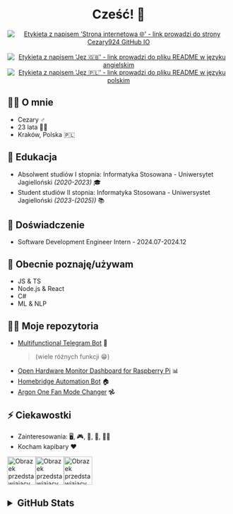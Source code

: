 <div align="center">
  <h1>Cześć! 👋</h1>
  <a href="https://cezary924.github.io/" target="__blank"><img alt="Etykieta z napisem 'Strona internetowa 🌐' - link prowadzi do strony Cezary924 GitHub IO" src="https://img.shields.io/badge/Strona_internetowa-🌐-2B3137?style=for-the-badge"></a><br/><br/>
  <a href="https://github.com/Cezary924/Cezary924/blob/master/README.md" target="__blank"><img alt="Etykieta z napisem 'Jęz 🇬🇧' - link prowadzi do pliku README w języku angielskim" src="https://img.shields.io/badge/Jęz-🇬🇧-012169?style=for-the-badge"></a>
   <a href="https://github.com/Cezary924/Cezary924/blob/master/README.pl-pl.md" target="__blank"><img alt="Etykieta z napisem 'Jęz 🇵🇱' - link prowadzi do pliku README w języku polskim" src="https://img.shields.io/badge/Jęz-🇵🇱-dc143c?style=for-the-badge"></a>
</div>


## 🙋‍♂️ O mnie
- Cezary ♂️
- 23 lata 🙍🏻
- Kraków, Polska 🇵🇱


## 🏫 Edukacja
- Absolwent studiów I stopnia: Informatyka Stosowana - Uniwersytet Jagielloński _(2020-2023)_ 🎓
- Student studiów II stopnia: Informatyka Stosowana - Uniwersystet Jagielloński _(2023-(2025))_ 📚


## 🏢 Doświadczenie
- Software Development Engineer Intern - 2024.07-2024.12 


## 🔭 Obecnie poznaję/używam
- JS & TS
- Node.js & React
- C#
- ML & NLP


## 🧑‍💻 Moje repozytoria
- [Multifunctional Telegram Bot](https://github.com/Cezary924/Cezary924-Telegram-Bot) 🤖
  > (wiele różnych funkcji 😁)
- [Open Hardware Monitor Dashboard for Raspberry Pi](https://github.com/Cezary924/Open-Hardware-Monitor-Dashboard-for-Raspberry-Pi) 📊
- [Homebridge Automation Bot](https://github.com/Cezary924/Homebridge-Automation-Bot) 🏠
- [Argon One Fan Mode Changer](https://github.com/Cezary924/Argon-One-Fan-Mode-Changer) 𖣘


## ⚡ Ciekawostki
- Zainteresowania: 🖥️, 🎮, 💽, 🎤, 🚵‍♂️
- Kocham kapibary ❤️

<img alt="Obrazek przedstawiający kapibarę" src="https://img.freepik.com/free-icon/capybara_318-232704.jpg" width="64" height="64"><img alt="Obrazek przedstawiający kapibarę" src="https://img.freepik.com/free-icon/capybara_318-232704.jpg" width="64" height="64"><img alt="Obrazek przedstawiający kapibarę" src="https://img.freepik.com/free-icon/capybara_318-232704.jpg" width="64" height="64">


<h2>
  <details>
    <summary>GitHub Stats</summary>
    <img alt="Grafika przedstawiająca pozycję rankingową użytkownika Cezary924" align="left" src="https://github-readme-stats.vercel.app/api?username=Cezary924&theme=transparent&hide_title=true&show_icons=true&hide_border=true" />
    <img alt="Grafika przedstawiająca ranking używanych języków przez użytkownika Cezary924" align="left" src="https://github-readme-stats.vercel.app/api/top-langs/?username=Cezary924&theme=transparent&show_icons=true&hide_title=true&line_height=60&hide_border=true" />
    <img alt="Grafika przedstawiająca statystyki commitów użytkownika Cezary924" align="left" src="https://streak-stats.demolab.com/?user=Cezary924&theme=transparent&card_width=470&hide_border=true" />
  </details>
</h2>
